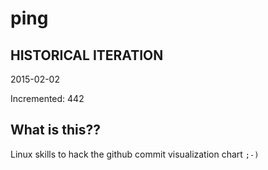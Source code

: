 # ping

## HISTORICAL ITERATION
2015-02-02

Incremented: 442

## What is this?? 
Linux skills to hack the github commit visualization chart `;-)`
